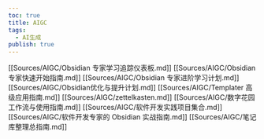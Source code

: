 ```yaml
---
toc: true
title: AIGC
tags:
  - AI生成
publish: true
---
```

[[Sources/AIGC/Obsidian 专家学习追踪仪表板.md]]
[[Sources/AIGC/Obsidian 专家快速开始指南.md]]
[[Sources/AIGC/Obsidian 专家进阶学习计划.md]]
[[Sources/AIGC/Obsidian优化与提升计划.md]]
[[Sources/AIGC/Templater 高级应用指南.md]]
[[Sources/AIGC/zettelkasten.md]]
[[Sources/AIGC/数字花园工作流与使用指南.md]]
[[Sources/AIGC/软件开发实践项目集合.md]]
[[Sources/AIGC/软件开发专家的 Obsidian 实战指南.md]]
[[Sources/AIGC/笔记库整理总指南.md]]
